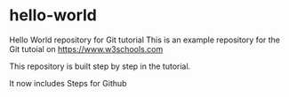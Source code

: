 # hello-world
Hello World repository for Git tutorial
This is an example repository for the Git tutoial on https://www.w3schools.com

This repository is built step by step in the tutorial.

It now includes Steps for Github

